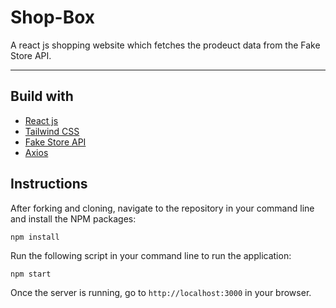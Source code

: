 # Shop-Box

A react js shopping website which fetches the prodeuct data from the Fake Store API.

---

## Build with

- [React js](https://reactjs.org/)
- [Tailwind CSS](https://tailwindcss.com/)
- [Fake Store API](https://fakestoreapi.com/)
- [Axios](https://www.npmjs.com/package/axios)

## Instructions

After forking and cloning, navigate to the repository in your command line and install the NPM packages:

```
npm install
```

Run the following script in your command line to run the application:

```
npm start
```

Once the server is running, go to `http://localhost:3000` in your browser.
